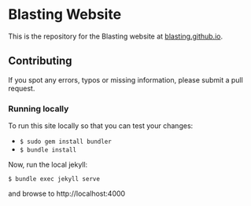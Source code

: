 # Blasting Website

This is the repository for the Blasting website at [blasting.github.io](http://blasting.github.io).


## Contributing

If you spot any errors, typos or missing information, please submit a pull
request.

### Running locally

To run this site locally so that you can test your changes:

* `$ sudo gem install bundler`
* `$ bundle install`

Now, run the local jekyll:

    $ bundle exec jekyll serve

and browse to http://localhost:4000